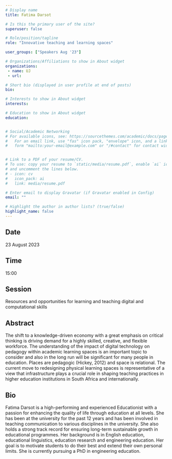 ```yaml
---
# Display name
title: Fatima Darsot

# Is this the primary user of the site?
superuser: false

# Role/position/tagline
role: "Innovative teaching and learning spaces"

user_groups: ["Speakers Aug '23"]

# Organizations/Affiliations to show in About widget
organizations:
 - name: UJ
 - url: 

# Short bio (displayed in user profile at end of posts)
bio: 

# Interests to show in About widget
interests: 

# Education to show in About widget
education:


# Social/Academic Networking
# For available icons, see: https://sourcethemes.com/academic/docs/page-builder/#icons
#   For an email link, use "fas" icon pack, "envelope" icon, and a link in the
#   form "mailto:your-email@example.com" or "/#contact" for contact widget.


# Link to a PDF of your resume/CV.
# To use: copy your resume to `static/media/resume.pdf`, enable `ai` icons in `params.toml`, 
# and uncomment the lines below.
# - icon: cv
#   icon_pack: ai
#   link: media/resume.pdf

# Enter email to display Gravatar (if Gravatar enabled in Config)
email: ""

# Highlight the author in author lists? (true/false)
highlight_name: false
---
```


## Date

23 August 2023

## Time

15:00

## Session

Resources and opportunities for learning and teaching digital and computational skills

## Abstract

The shift to a knowledge-driven economy with a great emphasis on critical thinking is driving demand for a highly skilled, creative, and flexible workforce. The understanding of the impact of digital technology on pedagogy within academic learning spaces is an important topic to consider and also in the long run will be significant for many people in education. Places are pedagogic (Hickey, 2012) and space is relational. The current move to redesigning physical learning spaces is representative of a view that infrastructure plays a crucial role in shaping teaching practices in higher education institutions in South Africa and internationally.

## Bio

Fatima Darsot is a high-performing and experienced Educationist with a passion for enhancing the quality of life through education at all levels. She has been at the university for the past 12 years and has been involved in teaching communication to various disciplines in the university. She also holds a strong track record for ensuring long-term sustainable growth in educational programmes. Her background is in English education, educational linguistics, education research and engineering education. Her goal is to motivate students to do their best and extend their own personal limits. She is currently pursuing a PhD in engineering education.

